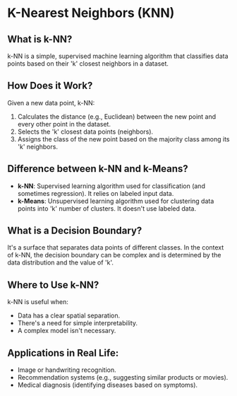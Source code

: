 # K-Nearest Neighbors (KNN)

## What is k-NN?
k-NN is a simple, supervised machine learning algorithm that classifies data points based on their 'k' closest neighbors in a dataset.

## How Does it Work?
Given a new data point, k-NN:

1. Calculates the distance (e.g., Euclidean) between the new point and every other point in the dataset.
2. Selects the 'k' closest data points (neighbors).
3. Assigns the class of the new point based on the majority class among its 'k' neighbors.
   
## Difference between k-NN and k-Means?
* **k-NN**: Supervised learning algorithm used for classification (and sometimes regression). It relies on labeled input data.
* **k-Means**: Unsupervised learning algorithm used for clustering data points into 'k' number of clusters. It doesn't use labeled data.

## What is a Decision Boundary?
It's a surface that separates data points of different classes. In the context of k-NN, the decision boundary can be complex and is determined by the data distribution and the value of 'k'.

## Where to Use k-NN?
k-NN is useful when:

* Data has a clear spatial separation.
* There's a need for simple interpretability.
* A complex model isn't necessary.
  
## Applications in Real Life:

* Image or handwriting recognition.
* Recommendation systems (e.g., suggesting similar products or movies).
* Medical diagnosis (identifying diseases based on symptoms).
